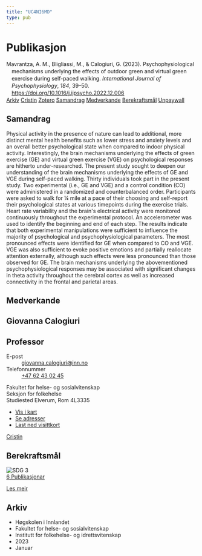 ```yaml
---
title: "UC4NI6MD"
type: pub
---
```

<h1>Publikasjon</h1>
<article id="csl-bib-container-UC4NI6MD" class="csl-bib-container">
  <div class="csl-bib-body" style="line-height: 1.35; padding-left: 1em; text-indent:-1em;">
  <div class="csl-entry">Mavrantza, A. M., Bligliassi, M., &amp; Calogiuri, G. (2023). Psychophysiological mechanisms underlying the effects of outdoor green and virtual green exercise during self-paced walking. <i>International Journal of Psychophysiology</i>, <i>184</i>, 39&#x2013;50. <a href="https://doi.org/10.1016/j.ijpsycho.2022.12.006">https://doi.org/10.1016/j.ijpsycho.2022.12.006</a></div>
</div>
  <div class="csl-bib-buttons">
    <a href="#taxonomy-article-UC4NI6MD" class="csl-bib-button">Arkiv</a>
    <a href="https://app.cristin.no/results/show.jsf?id=2104739" alt="Cristin URL" class="csl-bib-button">Cristin</a>
    <a href="http://zotero.org/groups/5402882/items/UC4NI6MD" alt="Zotero URL" class="csl-bib-button">Zotero</a>
    <a href="#abstract-article-UC4NI6MD" class="csl-bib-button">Samandrag</a>
    <a href="#contributors-article-UC4NI6MD" class="csl-bib-button">Medverkande</a>
    <a href="#sdg-article-UC4NI6MD" class="csl-bib-button">Berekraftsmål</a>
    <a href="https://doi.org/10.1016/j.ijpsycho.2022.12.006" class="csl-bib-button">Unpaywall</a>
  </div>
  <div id="csl-bib-meta-container-UC4NI6MD"></div>
</article>
<div id="csl-bib-meta-UC4NI6MD" class="csl-bib-meta">
  <article id="abstract-article-UC4NI6MD" class="abstract-article">
    <h1>Samandrag</h1>
    Physical activity in the presence of nature can lead to additional, more distinct mental health benefits such as lower stress and anxiety levels and an overall better psychological state when compared to indoor physical activity. Interestingly, the brain mechanisms underlying the effects of green exercise (GE) and virtual green exercise (VGE) on psychological responses are hitherto under-researched. The present study sought to deepen our understanding of the brain mechanisms underlying the effects of GE and VGE during self-paced walking. Thirty individuals took part in the present study. Two experimental (i.e., GE and VGE) and a control condition (CO) were administered in a randomized and counterbalanced order. Participants were asked to walk for ¼ mile at a pace of their choosing and self-report their psychological states at various timepoints during the exercise trials. Heart rate variability and the brain's electrical activity were monitored continuously throughout the experimental protocol. An accelerometer was used to identify the beginning and end of each step. The results indicate that both experimental manipulations were sufficient to influence the majority of psychological and psychophysiological parameters. The most pronounced effects were identified for GE when compared to CO and VGE. VGE was also sufficient to evoke positive emotions and partially reallocate attention externally, although such effects were less pronounced than those observed for GE. The brain mechanisms underlying the abovementioned psychophysiological responses may be associated with significant changes in theta activity throughout the cerebral cortex as well as increased connectivity in the frontal and parietal areas.
  </article>
  <article id="contributors-article-UC4NI6MD" class="contributors-article">
    <h1>Medverkande</h1>
    <div class="personas"> <div class="vrtx-hinn-person-card"> <div class="photo"> <i class="lar la-user-circle missing-person"></i> </div> <div class="info"> <hgroup><h1>Giovanna Calogiuri</h1> <h2>Professor</h2> </hgroup><dl> <dt>E-post</dt> <dd> <a href="mailto:giovanna.calogiuri@inn.no">giovanna.calogiuri@inn.no</a> </dd> <dt>Telefonnummer</dt> <dd><a href="tel:+4762430245"> +47 62 43 02 45 </a></dd> </dl> <p> Fakultet for helse- og sosialvitenskap<br> Seksjon for folkehelse<br> Studiested Elverum, Rom 4L3335 </p> <ul class="vrtx-hinn-links"> <li><a href="https://www.google.com/maps?q=60.88177,11.53669">Vis i kart</a></li> <li><a href="https://www.inn.no/finn-en-ansatt/giovanna-calogiuri.html#vrtx-hinn-addresses">Se adresser</a></li> <li><a href="https://www.inn.no/finn-en-ansatt/giovanna-calogiuri.html?vrtx=vcf">Last ned visittkort</a></li> </ul> </div> </div> <a href="https://app.cristin.no/persons/show.jsf?id=358086" alt="Cristin URL" class="personas-cristin">Cristin</a> </div>
  </article>
  <article id="sdg-article-UC4NI6MD" class="sdg-article">
    <h1>Berekraftsmål</h1>
    <div class="sdg-container"><div id="sdg3" class="sdg"> <img src="{{< params subfolder >}}images/sdg/sdg03_no.png" class="image" alt="SDG 3"> <div class="sdg-overlay"> <a href="{{< params subfolder >}}no/archive/?sdg=3#archive" class="sdg-publication-count"><span>6</span> Publikasjonar</a> <p><a href="NA" class="sdg-read-more">Les meir</a></p> </div> </div></div>
  </article>
  <article id="taxonomy-article-UC4NI6MD" class="taxonomy-article">
    <h1>Arkiv</h1>
    <ul>
      <li>Høgskolen i Innlandet</li>
      <li>Fakultet for helse- og sosialvitenskap</li>
      <li>Institutt for folkehelse- og idrettsvitenskap</li>
      <li>2023</li>
      <li>Januar</li>
    </ul>
  </article>
</div>
